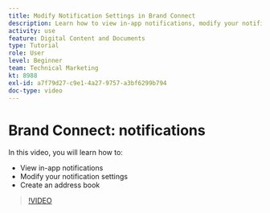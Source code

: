 ```yaml
---
title: Modify Notification Settings in Brand Connect
description: Learn how to view in-app notifications, modify your notification settings, and create an address book in Brand Connect of [!UICONTROL Workfront DAM].
activity: use
feature: Digital Content and Documents
type: Tutorial
role: User
level: Beginner
team: Technical Marketing
kt: 8988
exl-id: a7f79d27-c9e1-4a27-9757-a3bf6299b794
doc-type: video
---
```

# Brand Connect: notifications

In this video, you will learn how to:

* View in-app notifications
* Modify your notification settings
* Create an address book

>[!VIDEO](https://video.tv.adobe.com/v/335250/?quality=12&learn=on)
